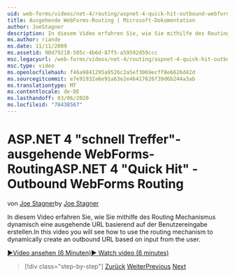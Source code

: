 ```yaml
---
uid: web-forms/videos/net-4/routing/aspnet-4-quick-hit-outbound-webforms-routing
title: Ausgehende WebForms-Routing | Microsoft-Dokumentation
author: JoeStagner
description: In diesem Video erfahren Sie, wie Sie mithilfe des Routing Mechanismus dynamisch eine ausgehende URL basierend auf der Benutzereingabe erstellen.
ms.author: riande
ms.date: 11/11/2009
ms.assetid: 90d79218-505c-4b6d-87f5-a59592d59ccc
msc.legacyurl: /web-forms/videos/net-4/routing/aspnet-4-quick-hit-outbound-webforms-routing
msc.type: video
ms.openlocfilehash: f46a9841295a9526c2a5ef3069ecff8e6626d42d
ms.sourcegitcommit: e7e91932a6e91a63e2e46417626f39d6b244a3ab
ms.translationtype: MT
ms.contentlocale: de-DE
ms.lasthandoff: 03/06/2020
ms.locfileid: "78438567"
---
```

# <a name="aspnet-4-quick-hit---outbound-webforms-routing"></a><span data-ttu-id="66853-103">ASP.NET 4 "schnell Treffer"-ausgehende WebForms-Routing</span><span class="sxs-lookup"><span data-stu-id="66853-103">ASP.NET 4 "Quick Hit" - Outbound WebForms Routing</span></span>

<span data-ttu-id="66853-104">von [Joe Stagner](https://github.com/JoeStagner)</span><span class="sxs-lookup"><span data-stu-id="66853-104">by [Joe Stagner](https://github.com/JoeStagner)</span></span>

<span data-ttu-id="66853-105">In diesem Video erfahren Sie, wie Sie mithilfe des Routing Mechanismus dynamisch eine ausgehende URL basierend auf der Benutzereingabe erstellen.</span><span class="sxs-lookup"><span data-stu-id="66853-105">In this video you will see how to use the routing mechanism to dynamically create an outbound URL based on input from the user.</span></span> 

[<span data-ttu-id="66853-106">&#9654;Video ansehen (6 Minuten)</span><span class="sxs-lookup"><span data-stu-id="66853-106">&#9654; Watch video (6 minutes)</span></span>](https://channel9.msdn.com/Blogs/ASP-NET-Site-Videos/aspnet-4-quick-hit-outbound-webforms-routing)

> [!div class="step-by-step"]
> <span data-ttu-id="66853-107">[Zurück](aspnet-4-quick-hit-declarative-webforms-routing.md)
> [Weiter](how-do-i-use-routing-with-aspnet-web-forms.md)</span><span class="sxs-lookup"><span data-stu-id="66853-107">[Previous](aspnet-4-quick-hit-declarative-webforms-routing.md)
[Next](how-do-i-use-routing-with-aspnet-web-forms.md)</span></span>
